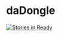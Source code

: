 # daDongle
[![Stories in Ready](https://badge.waffle.io/damaex/daDongle.svg?label=ready&title=Ready)](http://waffle.io/damaex/daDongle)
